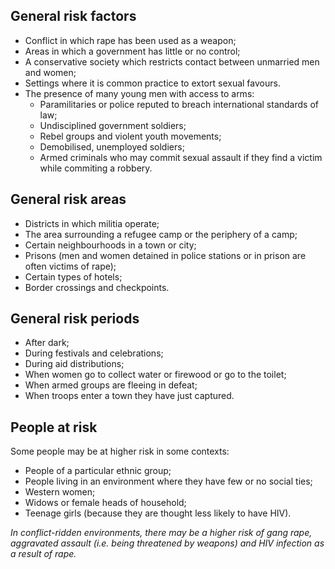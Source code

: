 [Title]: # (Risk factors)
[Order]: # (2)

## General risk factors

*	Conflict in which rape has been used as a weapon; 
* 	Areas in which a government has little or no control; 
* 	A conservative society which restricts contact between unmarried men and women; 
* 	Settings where it is common practice to extort sexual favours. 
*  The presence of many young men with access to arms: 
 	*	Paramilitaries or police reputed to breach international
standards of law; 
	*	Undisciplined government soldiers; 
	* 	Rebel groups and violent youth movements; 
	*	Demobilised, unemployed soldiers; 
	* 	Armed criminals who may commit sexual assault if they find a victim while commiting a robbery.

## General risk areas 

*	Districts in which militia operate; 
* 	The area surrounding a refugee camp or the periphery of a
camp; 
*	Certain neighbourhoods in a town or city; 
* 	Prisons (men and women detained in police stations or in prison are often victims of rape); 
*  Certain types of hotels; 
*  Border crossings and checkpoints. 

## General risk periods

* After dark; 
* During festivals and celebrations; 
* During aid distributions; 
* When women go to collect water or firewood or go to the
toilet; 
* When armed groups are fleeing in defeat; 
* When troops enter a town they have just captured. 

## People at risk

Some people may be at higher risk in some contexts:

*	People of a particular ethnic group; 
* 	People living in an environment where they have
few or no social ties; 
*	Western women; 
* 	Widows or female heads of household;
*  Teenage girls (because they are thought less likely to have HIV).

*In conflict-ridden environments, there may be a higher risk of gang rape, aggravated assault (i.e. being threatened by weapons) and HIV infection as a result of rape.*